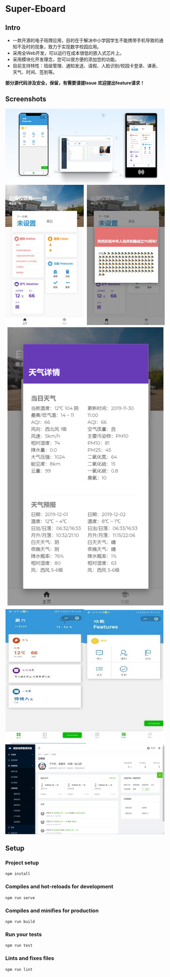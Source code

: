 # Super-Eboard

## Intro
- 一款开源的电子班牌应用，目的在于解决中小学因学生不能携带手机导致的通知不及时的现象，致力于实现数字校园应用。
- 采用全Web开发，可以运行在成本很低的嵌入式芯片上。
- 采用模块化开发理念，您可以很方便的添加您的功能。
- 目前支持特性：班级管理、通知发送、请假、人脸识别/校园卡登录、课表、天气、时间、签到等。

**部分源代码涉及安全，保留，有需要请提Issue**
**欢迎提出feature请求！**
## Screenshots
![overview](../screenshots/overview.png)
![demo1](../screenshots/demo1.png)
![demo2](../screenshots/demo2.png)
![demo3](../screenshots/demo3.png)
![demo4](../screenshots/demo4.png)
## Setup
### Project setup
```
npm install
```

### Compiles and hot-reloads for development
```
npm run serve
```

### Compiles and minifies for production
```
npm run build
```

### Run your tests
```
npm run test
```

### Lints and fixes files
```
npm run lint
```